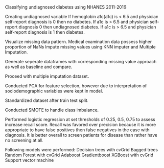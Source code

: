 Classifying undiagnosed diabetes using NHANES 2011-2016

Creating undiagnosed variable
If hemoglobin a1c(a1c) is < 6.5 and physician self-report diagnosis is 0 then no diabetes.
If a1c is > 6.5 and physician self-report diagnosis 0 then undiagnosed diabetes.
If a1c is > 6.5 and physician self-report diagnosis is 1 then diabetes.

Visualize missing data pattern.
Medical examination data possess higher proportion of NaNs
Impute missing values using KNN imputer and Multiple Imputation.

Generate seperate dataframes with corresponding missing value approach as well as baseline and compare.

Proceed with multiple imputation dataset.

Conducted PCA for feature selection, however due to interpretation of sociodemographic variables were kept in model.

Standardized dataset after train test split.

Conducted SMOTE to handle class imbalance.

Performed logistic regression at set thresholds of 0.25, 0.5, 0.75 to assess increase recall score.
Recall was favored over precision because it is more appropriate to have false positives then false negatives in the case with diagnosis. It is better overall to screen patients for disease than rather have no screening at all.

Following models were performed:
Decision trees with cvGrid
Bagged trees
Random Forest with cvGrid
Adaboost
Gradientboost
XGBoost with cvGrid
Support vector machine


